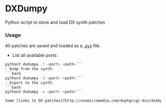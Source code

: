 # DXDumpy
Python script to store and load DX synth patches

### Usage
All patches are saved and loaded as a [.syx](https://fileinfo.com/extension/syx) file.
- List all available ports: 
```bash
python3 dxdumpy -l <port> <path>```
- Dump from the synth:
```bash
python3 dxdumpy -d <port> <path>```
- Export to the synth:
```bash
python3 dxdumpy -e <port> <path>```

Some [links to DX patches](http://nuxmicromedia.com/4ophq/cgi-bin/dx4op.cgi?mode=patch) you can download and play around with.
